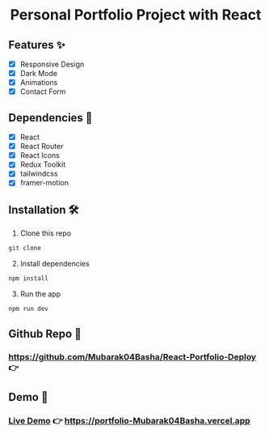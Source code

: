 <h1 align="center" >Personal Portfolio Project with React </h1>

## Features ✨
- [x] Responsive Design
- [x] Dark Mode
- [x] Animations
- [x] Contact Form

## Dependencies 🧱
- [x] React
- [x] React Router
- [x] React Icons
- [x] Redux Toolkit
- [x] tailwindcss
- [x] framer-motion

## Installation 🛠️
1. Clone this repo
```bash
git clone
```
2. Install dependencies
```bash
npm install
```
3. Run the app
```bash
npm run dev
```
## Github Repo 📁

### https://github.com/Mubarak04Basha/React-Portfolio-Deploy 👉 

## Demo 🚀

### [Live Demo](https://react-portfolio-deploy.vercel.app) 👉 https://portfolio-Mubarak04Basha.vercel.app 
